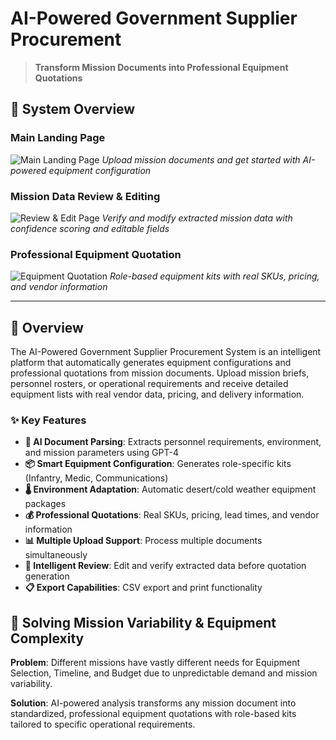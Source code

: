 # AI-Powered Government Supplier Procurement

> **Transform Mission Documents into Professional Equipment Quotations**

## 📸 System Overview

### Main Landing Page
![Main Landing Page](https://via.placeholder.com/800x600/f3f4f6/374151?text=AI-Powered+Government+Supplier+Procurement+Main+Page)
*Upload mission documents and get started with AI-powered equipment configuration*

### Mission Data Review & Editing
![Review & Edit Page](https://via.placeholder.com/800x600/ddd6fe/7c3aed?text=Review+%26+Edit+Mission+Data+Interface)
*Verify and modify extracted mission data with confidence scoring and editable fields*

### Professional Equipment Quotation
![Equipment Quotation](https://via.placeholder.com/800x600/dcfce7/16a34a?text=Professional+Equipment+Quotation+Display)
*Role-based equipment kits with real SKUs, pricing, and vendor information*

---

## 🚀 Overview

The AI-Powered Government Supplier Procurement System is an intelligent platform that automatically generates equipment configurations and professional quotations from mission documents. Upload mission briefs, personnel rosters, or operational requirements and receive detailed equipment lists with real vendor data, pricing, and delivery information.

### ✨ Key Features

- **🤖 AI Document Parsing**: Extracts personnel requirements, environment, and mission parameters using GPT-4
- **📦 Smart Equipment Configuration**: Generates role-specific kits (Infantry, Medic, Communications)
- **🌡️ Environment Adaptation**: Automatic desert/cold weather equipment packages
- **💰 Professional Quotations**: Real SKUs, pricing, lead times, and vendor information
- **📊 Multiple Upload Support**: Process multiple documents simultaneously
- **🎯 Intelligent Review**: Edit and verify extracted data before quotation generation
- **📋 Export Capabilities**: CSV export and print functionality

## 🎯 Solving Mission Variability & Equipment Complexity

**Problem**: Different missions have vastly different needs for Equipment Selection, Timeline, and Budget due to unpredictable demand and mission variability.

**Solution**: AI-powered analysis transforms any mission document into standardized, professional equipment quotations with role-based kits tailored to specific operational requirements. 